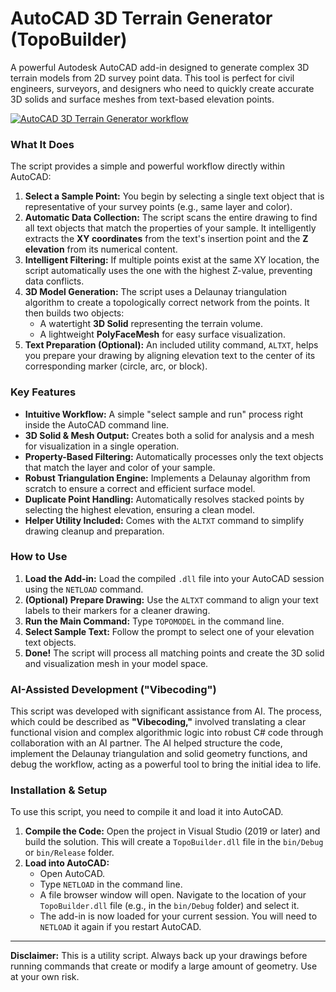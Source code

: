 # AutoCAD 3D Terrain Generator (TopoBuilder)

A powerful Autodesk AutoCAD add-in designed to generate complex 3D terrain models from 2D survey point data. This tool is perfect for civil engineers, surveyors, and designers who need to quickly create accurate 3D solids and surface meshes from text-based elevation points.

[![AutoCAD 3D Terrain Generator workflow](https://img.youtube.com/vi/https://youtu.be/uRIdcaeOZLM/maxresdefault.jpg)](https://www.youtube.com/watch?v=https://youtu.be/uRIdcaeOZLM)

### What It Does

The script provides a simple and powerful workflow directly within AutoCAD:

1.  **Select a Sample Point:** You begin by selecting a single text object that is representative of your survey points (e.g., same layer and color).
2.  **Automatic Data Collection:** The script scans the entire drawing to find all text objects that match the properties of your sample. It intelligently extracts the **XY coordinates** from the text's insertion point and the **Z elevation** from its numerical content.
3.  **Intelligent Filtering:** If multiple points exist at the same XY location, the script automatically uses the one with the highest Z-value, preventing data conflicts.
4.  **3D Model Generation:** The script uses a Delaunay triangulation algorithm to create a topologically correct network from the points. It then builds two objects:
    *   A watertight **3D Solid** representing the terrain volume.
    *   A lightweight **PolyFaceMesh** for easy surface visualization.
5.  **Text Preparation (Optional):** An included utility command, `ALTXT`, helps you prepare your drawing by aligning elevation text to the center of its corresponding marker (circle, arc, or block).

### Key Features

*   **Intuitive Workflow:** A simple "select sample and run" process right inside the AutoCAD command line.
*   **3D Solid & Mesh Output:** Creates both a solid for analysis and a mesh for visualization in a single operation.
*   **Property-Based Filtering:** Automatically processes only the text objects that match the layer and color of your sample.
*   **Robust Triangulation Engine:** Implements a Delaunay algorithm from scratch to ensure a correct and efficient surface model.
*   **Duplicate Point Handling:** Automatically resolves stacked points by selecting the highest elevation, ensuring a clean model.
*   **Helper Utility Included:** Comes with the `ALTXT` command to simplify drawing cleanup and preparation.

### How to Use

1.  **Load the Add-in:** Load the compiled `.dll` file into your AutoCAD session using the `NETLOAD` command.
2.  **(Optional) Prepare Drawing:** Use the `ALTXT` command to align your text labels to their markers for a cleaner drawing.
3.  **Run the Main Command:** Type `TOPOMODEL` in the command line.
4.  **Select Sample Text:** Follow the prompt to select one of your elevation text objects.
5.  **Done!** The script will process all matching points and create the 3D solid and visualization mesh in your model space.

### AI-Assisted Development ("Vibecoding")

This script was developed with significant assistance from AI. The process, which could be described as **"Vibecoding,"** involved translating a clear functional vision and complex algorithmic logic into robust C# code through collaboration with an AI partner. The AI helped structure the code, implement the Delaunay triangulation and solid geometry functions, and debug the workflow, acting as a powerful tool to bring the initial idea to life.

### Installation & Setup

To use this script, you need to compile it and load it into AutoCAD.

1.  **Compile the Code:** Open the project in Visual Studio (2019 or later) and build the solution. This will create a `TopoBuilder.dll` file in the `bin/Debug` or `bin/Release` folder.
2.  **Load into AutoCAD:**
    *   Open AutoCAD.
    *   Type `NETLOAD` in the command line.
    *   A file browser window will open. Navigate to the location of your `TopoBuilder.dll` file (e.g., in the `bin/Debug` folder) and select it.
    *   The add-in is now loaded for your current session. You will need to `NETLOAD` it again if you restart AutoCAD.

---

**Disclaimer:** This is a utility script. Always back up your drawings before running commands that create or modify a large amount of geometry. Use at your own risk.
